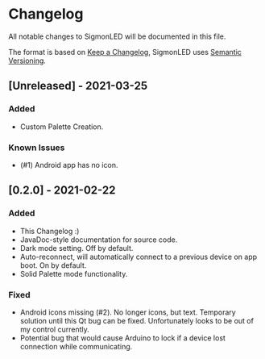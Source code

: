 # Changelog
All notable changes to SigmonLED will be documented in this file.

The format is based on [Keep a Changelog](https://keepachangelog.com/en/1.0.0/),
SigmonLED uses [Semantic Versioning](https://semver.org/spec/v2.0.0.html).

[comment]: # (This is a comment, it will not be included)

## [Unreleased] - 2021-03-25
### Added
- Custom Palette Creation.

### Known Issues
- (#1) Android app has no icon.

## [0.2.0] - 2021-02-22
### Added
- This Changelog :)
- JavaDoc-style documentation for source code.
- Dark mode setting. Off by default.
- Auto-reconnect, will automatically connect to a previous device on app boot. On by default.
- Solid Palette mode functionality.
### Fixed
- Android icons missing (#2). No longer icons, but text. Temporary solution until this Qt bug can be fixed. Unfortunately looks to be out of my control currently.
- Potential bug that would cause Arduino to lock if a device lost connection while communicating.
